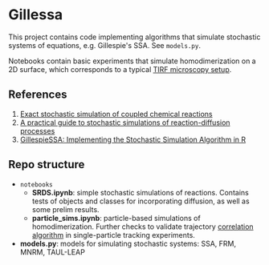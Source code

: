 # Gillessa
This project contains code implementing algorithms that simulate stochastic systems of equations, e.g. Gillespie's SSA. See `models.py`.

Notebooks contain basic experiments that simulate homodimerization on a 2D surface, which corresponds to a typical [TIRF microscopy setup](https://www.leica-microsystems.com/science-lab/total-internal-reflection-fluorescence-tirf-microscopy/). 

## References
1. [Exact stochastic simulation of coupled chemical reactions](https://pubs.acs.org/doi/abs/10.1021/j100540a008)
2. [A practical guide to stochastic simulations of reaction-diffusion processes](https://arxiv.org/abs/0704.1908)
3. [GillespieSSA: Implementing the Stochastic
Simulation Algorithm in R](https://www.deenaschmidt.com/Teaching/Fa17/Gillespie-paper.pdf)

## Repo structure
* `notebooks`
  * **SRDS.ipynb**: simple stochastic simulations of reactions. Contains tests of objects and classes for incorporating diffusion, as well as some prelim results.
  * **particle_sims.ipynb**:  particle-based simulations of homodimerization. Further checks to validate trajectory [correlation algorithm](https://www.researchgate.net/publication/256072559_Correlation_of_Dual_Colour_Single_Particle_Trajectories_for_Improved_Detection_and_Analysis_of_Interactions_in_Living_Cells) in single-particle tracking experiments.
* **models.py**: models for simulating stochastic systems: SSA, FRM, MNRM, TAUL-LEAP

